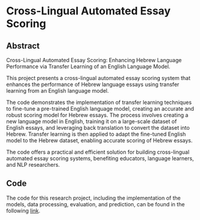 # Cross-Lingual Automated Essay Scoring

## Abstract
Cross-Lingual Automated Essay Scoring: Enhancing Hebrew Language Performance via Transfer Learning of an English Language Model.

This project presents a cross-lingual automated essay scoring system that enhances the performance of Hebrew language essays using transfer learning from an English language model.

The code demonstrates the implementation of transfer learning techniques to fine-tune a pre-trained English language model, creating an accurate and robust scoring model for Hebrew essays. The process involves creating a new language model in English, training it on a large-scale dataset of English essays, and leveraging back translation to convert the dataset into Hebrew. Transfer learning is then applied to adapt the fine-tuned English model to the Hebrew dataset, enabling accurate scoring of Hebrew essays.

The code offers a practical and efficient solution for building cross-lingual automated essay scoring systems, benefiting educators, language learners, and NLP researchers.

## Code
The code for this research project, including the implementation of the models, data processing, evaluation, and prediction, can be found in the following [link](https://colab.research.google.com/drive/13EG3v4-j1bJKJt4algUWtOijYrOOOGaq?usp=sharing).